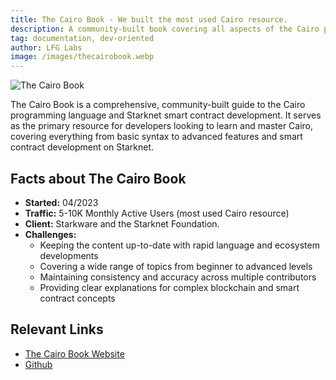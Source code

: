 ```yaml
---
title: The Cairo Book - We built the most used Cairo resource.
description: A community-built book covering all aspects of the Cairo programming language and Starknet smart contracts
tag: documentation, dev-oriented
author: LFG Labs
image: /images/thecairobook.webp
---
```


![The Cairo Book](/images/thecairobook.webp)

The Cairo Book is a comprehensive, community-built guide to the Cairo programming language and Starknet smart contract development. It serves as the primary resource for developers looking to learn and master Cairo, covering everything from basic syntax to advanced features and smart contract development on Starknet.

## Facts about The Cairo Book

- **Started:** 04/2023
- **Traffic:** 5-10K Monthly Active Users (most used Cairo resource)
- **Client:** Starkware and the Starknet Foundation.
- **Challenges:**
  - Keeping the content up-to-date with rapid language and ecosystem developments
  - Covering a wide range of topics from beginner to advanced levels
  - Maintaining consistency and accuracy across multiple contributors
  - Providing clear explanations for complex blockchain and smart contract concepts

## Relevant Links

- [The Cairo Book Website](https://book.cairo-lang.org/)
- [Github](https://github.com/cairo-book/cairo-book)
